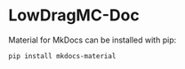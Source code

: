 # LowDragMC-Doc
 
Material for MkDocs can be installed with pip:

```shell
pip install mkdocs-material
```